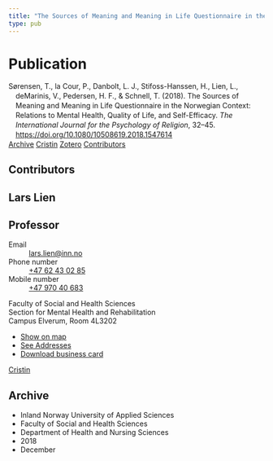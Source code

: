 ```yaml
---
title: "The Sources of Meaning and Meaning in Life Questionnaire in the Norwegian Context: Relations to Mental Health, Quality of Life, and Self-Efficacy"
type: pub
---
```

<h1>Publication</h1>
<article id="csl-bib-container-L2RA3PUH" class="csl-bib-container">
  <div class="csl-bib-body" style="line-height: 1.35; padding-left: 1em; text-indent:-1em;">
  <div class="csl-entry">S&#xF8;rensen, T., la Cour, P., Danbolt, L. J., Stifoss-Hanssen, H., Lien, L., deMarinis, V., Pedersen, H. F., &amp; Schnell, T. (2018). The Sources of Meaning and Meaning in Life Questionnaire in the Norwegian Context: Relations to Mental Health, Quality of Life, and Self-Efficacy. <i>The International Journal for the Psychology of Religion</i>, 32&#x2013;45. <a href="https://doi.org/10.1080/10508619.2018.1547614">https://doi.org/10.1080/10508619.2018.1547614</a></div>
</div>
  <div class="csl-bib-buttons">
    <a href="#taxonomy-article-L2RA3PUH" class="csl-bib-button">Archive</a>
    <a href="https://app.cristin.no/results/show.jsf?id=1646814" alt="Cristin URL" class="csl-bib-button">Cristin</a>
    <a href="http://zotero.org/groups/5022929/items/L2RA3PUH" alt="Zotero URL" class="csl-bib-button">Zotero</a>
    <a href="#contributors-article-L2RA3PUH" class="csl-bib-button">Contributors</a>
  </div>
  <div id="csl-bib-meta-container-L2RA3PUH"></div>
</article>
<div id="csl-bib-meta-L2RA3PUH" class="csl-bib-meta">
  <article id="contributors-article-L2RA3PUH" class="contributors-article">
    <h1>Contributors</h1>
    <div class="personas">
<div class="vrtx-hinn-person-card">
<div class="photo">
<i class="lar la-user-circle missing-person"></i>
</div>
<div class="info">
<hgroup><h1>Lars Lien</h1>
<h2>Professor</h2>
</hgroup><dl>
<dt>Email</dt>
<dd>
<a href="mailto:lars.lien@inn.no">lars.lien@inn.no</a>
</dd>
<dt>Phone number</dt>
<dd><a href="tel:+4762430285">
+47 62 43 02 85
</a></dd>
<dt>Mobile number</dt>
<dd><a href="tel:+4797040683">
+47 970 40 683
</a></dd>
</dl>
<p>
Faculty of Social and Health Sciences<br>
Section for Mental Health and Rehabilitation<br>
Campus Elverum,
Room 4L3202
</p>
<ul class="vrtx-hinn-links">
<li><a href="https://www.google.com/maps?q=60.88177,11.53669">Show on map</a></li>
<li><a href="https://www.inn.no/english/find-an-employee/lars-lien.html#vrtx-hinn-addresses">See Addresses</a></li>
<li><a href="https://www.inn.no/english/find-an-employee/lars-lien.html?vrtx=vcf">Download business card</a></li>
</ul>
</div>
</div>
<a href="https://app.cristin.no/persons/show.jsf?id=14287" alt="Cristin URL" class="personas-cristin">Cristin</a>
</div>
  </article>
  <article id="taxonomy-article-L2RA3PUH" class="taxonomy-article">
    <h1>Archive</h1>
    <ul>
      <li>Inland Norway University of Applied Sciences</li>
      <li>Faculty of Social and Health Sciences</li>
      <li>Department of Health and Nursing Sciences</li>
      <li>2018</li>
      <li>December</li>
    </ul>
  </article>
</div>
